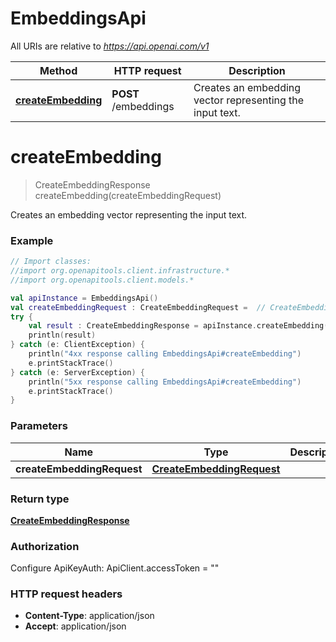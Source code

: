 # EmbeddingsApi

All URIs are relative to *https://api.openai.com/v1*

| Method | HTTP request | Description |
| ------------- | ------------- | ------------- |
| [**createEmbedding**](EmbeddingsApi.md#createEmbedding) | **POST** /embeddings | Creates an embedding vector representing the input text. |


<a id="createEmbedding"></a>
# **createEmbedding**
> CreateEmbeddingResponse createEmbedding(createEmbeddingRequest)

Creates an embedding vector representing the input text.

### Example
```kotlin
// Import classes:
//import org.openapitools.client.infrastructure.*
//import org.openapitools.client.models.*

val apiInstance = EmbeddingsApi()
val createEmbeddingRequest : CreateEmbeddingRequest =  // CreateEmbeddingRequest | 
try {
    val result : CreateEmbeddingResponse = apiInstance.createEmbedding(createEmbeddingRequest)
    println(result)
} catch (e: ClientException) {
    println("4xx response calling EmbeddingsApi#createEmbedding")
    e.printStackTrace()
} catch (e: ServerException) {
    println("5xx response calling EmbeddingsApi#createEmbedding")
    e.printStackTrace()
}
```

### Parameters
| Name | Type | Description  | Notes |
| ------------- | ------------- | ------------- | ------------- |
| **createEmbeddingRequest** | [**CreateEmbeddingRequest**](CreateEmbeddingRequest.md)|  | |

### Return type

[**CreateEmbeddingResponse**](CreateEmbeddingResponse.md)

### Authorization


Configure ApiKeyAuth:
    ApiClient.accessToken = ""

### HTTP request headers

 - **Content-Type**: application/json
 - **Accept**: application/json

